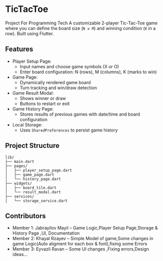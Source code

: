 # TicTacToe
Project For Programming Tech
A customizable 2-player Tic-Tac-Toe game where you can define the board size (`N x M`) and winning condition (`K` in a row). Built using Flutter.

##  Features
- Player Setup Page:
  - Input names and choose game symbols (X or O)
  - Enter board configuration: N (rows), M (columns), K (marks to win)
- Game Page:
  - Dynamically rendered game board
  - Turn tracking and win/draw detection
- Game Result Modal:
  - Shows winner or draw
  - Buttons to restart or exit
- Game History Page:
  - Stores results of previous games with date/time and board configuration
- Local Storage:
  - Uses `SharedPreferences` to persist game history

##  Project Structure
```
lib/
├── main.dart
├── pages/
│   ├── player_setup_page.dart
│   ├── game_page.dart
│   └── history_page.dart
├── widgets/
│   ├── board_tile.dart
│   └── result_modal.dart
├── services/
│   └── storage_service.dart
```

##  Contributors
- Member 1: Jabrayilov Mayil – Game Logic,Player Setup Page,Storage & History Page ,UI, Documentation
- Member 2: Khayal Rzayev – Simple Model of game,Some changes in game Logic(Auto aligment for each box & font),fixing some Errors
- Member 3: Eyvazli Ravan –  Some UI changes ,Fixing errors,Design ideas...
